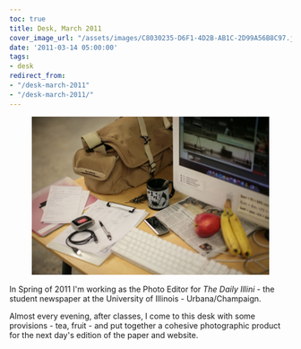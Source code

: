 ```yaml
---
toc: true
title: Desk, March 2011
cover_image_url: "/assets/images/C8030235-D6F1-4D2B-AB1C-2D99A56B8C97.jpeg"
date: '2011-03-14 05:00:00'
tags:
- desk
redirect_from:
- "/desk-march-2011"
- "/desk-march-2011/"
---
```


<figure class="kg-card kg-image-card"><img src="/assets/images/C8030235-D6F1-4D2B-AB1C-2D99A56B8C97.jpeg" /></figure>

In Spring of 2011 I'm working as the Photo Editor for _The Daily Illini_ - the student newspaper at the University of Illinois - Urbana/Champaign.

Almost every evening, after classes, I come to this desk with some provisions - tea, fruit - and put together a cohesive photographic product for the next day's edition of the paper and website.

